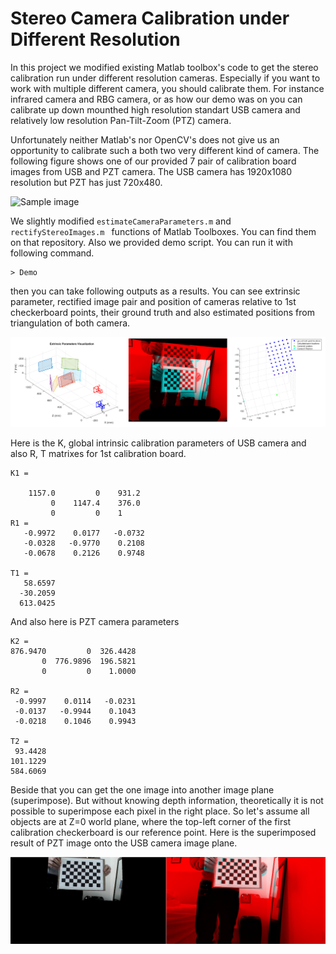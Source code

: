 # Stereo Camera Calibration under Different Resolution

In this project we modified existing Matlab toolbox's code to get the stereo calibration run under different resolution cameras. Especially if you want to work with multiple different camera, you should calibrate them. For instance infrared camera and RBG camera, or as how our demo was on you can calibrate up down mounthed high resolution standart USB camera and relatively low resolution Pan-Tilt-Zoom (PTZ) camera.  

Unfortunately neither Matlab's nor OpenCV's does not give us an opportunity to calibrate such a both two very different kind of camera. The following figure shows one of our provided 7 pair of calibration board images from USB and PZT camera. The USB camera has 1920x1080 resolution but PZT has just 720x480.

![Sample image](Outputs/1stframes.bmp?raw=true "Title")

We slightly modified ```estimateCameraParameters.m``` and ```rectifyStereoImages.m ``` functions of Matlab Toolboxes. You can find them on that repository. Also we provided demo script. You can run it with following command.

```
> Demo
```
then you can take following outputs as a results. You can see extrinsic parameter, rectified image pair and position of cameras relative to 1st checkerboard points, their ground truth and also estimated positions from triangulation of both camera.

![Sample image](Outputs/results.bmp?raw=true "Title")

Here is the K, global intrinsic calibration parameters of USB camera and also R, T matrixes for 1st calibration board.

```
K1 =  

    1157.0         0    931.2
         0    1147.4    376.0
         0         0    1
R1 =
   -0.9972    0.0177   -0.0732
   -0.0328   -0.9770    0.2108
   -0.0678    0.2126    0.9748

T1 =
   58.6597
  -30.2059
  613.0425
  ```
  
  And also here is PZT camera parameters
  
  ```
  K2 =
  876.9470         0  326.4428
         0  776.9896  196.5821
         0         0    1.0000
         
R2 =
   -0.9997    0.0114   -0.0231
   -0.0137   -0.9944    0.1043
   -0.0218    0.1046    0.9943
   
T2 =
   93.4428
  101.1229
  584.6069  
  
  ```
Beside that you can get the one image into another image plane (superimpose). But without knowing depth information, theoretically it is not possible to superimpose each pixel in the right place. So let's assume all objects are at Z=0 world plane, where the top-left corner of the first calibration checkerboard is our reference point. Here is the superimposed result of PZT image onto the USB camera image plane.
  
![Sample image](Outputs/projection.jpg?raw=true "Title")

